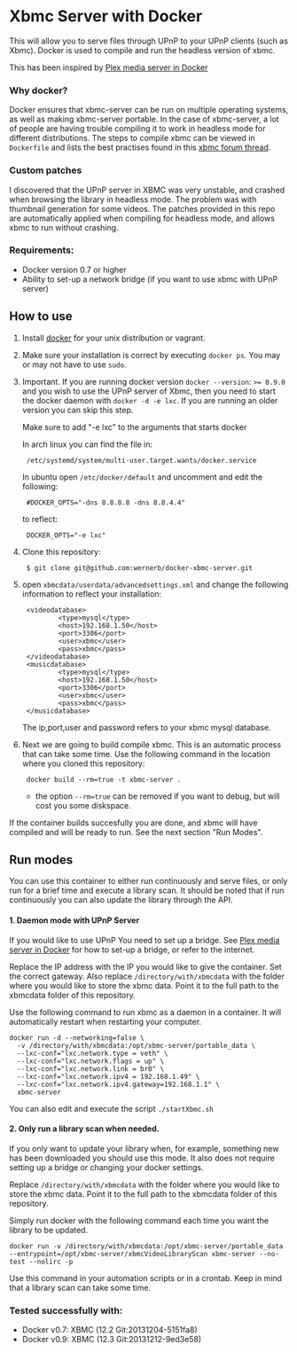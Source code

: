 # Xbmc Server with Docker

This will allow you to serve files through UPnP to your UPnP clients (such as Xbmc). 
Docker is used to compile and run the headless version of xbmc.

This has been inspired by [Plex media server in Docker](http://blog.ostanin.org/2013/09/14/plex-media-server-in-docker/)

### Why docker?
Docker ensures that xbmc-server can be run on multiple operating systems, as well as making xbmc-server portable. In the case of xbmc-server, a lot of people are having trouble compiling it to work in headless mode for different distributions. The steps to compile xbmc can be viewed in `Dockerfile` and lists the best practises found in this [xbmc forum thread](http://forum.xbmc.org/showthread.php?tid=132919).

### Custom patches
I discovered that the UPnP server in XBMC was very unstable, and crashed when browsing the library in headless mode. The problem was with thumbnail generation for some videos. The patches provided in this repo are automatically applied when compiling for headless mode, and allows xbmc to run without crashing.

### Requirements:
* Docker version 0.7 or higher
* Ability to set-up a network bridge (if you want to use xbmc with UPnP server)

## How to use

1. Install [docker](https://www.docker.io/gettingstarted/) for your unix distribution or vagrant.
2. Make sure your installation is correct by executing `docker ps`. You may or may not have to use `sudo`.
4. Important. If you are running docker version `docker --version`: `>= 0.9.0` and you wish to use the UPnP server of Xbmc, then you need to start the docker daemon with `docker -d -e lxc`. If you are running an older version you can skip this step.

    Make sure to add "-e lxc" to the arguments that starts docker
    
    In arch linux you can find the file in:
    
        /etc/systemd/system/multi-user.target.wants/docker.service
        
    In ubuntu open `/etc/docker/default` and uncomment and edit the following:
        
        #DOCKER_OPTS="-dns 8.8.8.8 -dns 8.8.4.4"
    to reflect:
    
        DOCKER_OPTS="-e lxc" 

5. Clone this repository:
        
        $ git clone git@github.com:wernerb/docker-xbmc-server.git

6. open `xbmcdata/userdata/advancedsettings.xml` and change the following information to reflect your installation:

        <videodatabase>
                <type>mysql</type>
                <host>192.168.1.50</host>
                <port>3306</port>
                <user>xbmc</user>
                <pass>xbmc</pass>
        </videodatabase>
        <musicdatabase>
                <type>mysql</type>
                <host>192.168.1.50</host>
                <port>3306</port>
                <user>xbmc</user>
                <pass>xbmc</pass>
        </musicdatabase>
        
    The ip,port,user and password refers to your xbmc mysql database.

7. Next we are going to build compile xbmc. This is an automatic process that can take some time. Use the following command in the location where you cloned this repository:
    
        docker build --rm=true -t xbmc-server .

    * the option `--rm=true` can be removed if you want to debug, but will cost you some diskspace.


If the container builds succesfully you are done, and xbmc will have compiled and will be ready to run. See the next section "Run Modes".

## Run modes
You can use this container to either run continuously and serve files, or only run for a brief time and execute a library scan.   It should be noted that if run continuously you can also update the library through the API.

#### 1. Daemon mode with UPnP Server

If you would like to use UPnP You need to set up a bridge. See [Plex media server in Docker](http://blog.ostanin.org/2013/09/14/plex-media-server-in-docker/) for how to set-up a bridge, or refer to the internet.

Replace the IP address with the IP you would like to give the container. Set the correct gateway. Also replace `/directory/with/xbmcdata` with the folder where you would like to store the xbmc data. Point it to the full path to the xbmcdata folder of this repository.

Use the following command to run xbmc as a daemon in a container. It will automatically restart when restarting your computer.

    docker run -d --networking=false \
      -v /directory/with/xbmcdata:/opt/xbmc-server/portable_data \
      --lxc-conf="lxc.network.type = veth" \
      --lxc-conf="lxc.network.flags = up" \
      --lxc-conf="lxc.network.link = br0" \
      --lxc-conf="lxc.network.ipv4 = 192.168.1.49" \
      --lxc-conf="lxc.network.ipv4.gateway=192.168.1.1" \
      xbmc-server
          
You can also edit and execute the script `./startXbmc.sh`

#### 2. Only run a library scan when needed.
If you only want to update your library when, for example, something new has been downloaded you should use this mode.
It also does not require setting up a bridge or changing your docker settings.

Replace `/directory/with/xbmcdata` with the folder where you would like to store the xbmc data. Point it to the full path to the xbmcdata folder of this repository.

Simply run docker with the following command each time you want the library to be updated.

    docker run -v /directory/with/xbmcdata:/opt/xbmc-server/portable_data --entrypoint=/opt/xbmc-server/xbmcVideoLibraryScan xbmc-server --no-test --nolirc -p

Use this command in your automation scripts or in a crontab. Keep in mind that a library scan can take some time.

### Tested successfully with:
* Docker v0.7: XBMC (12.2 Git:20131204-5151fa8)
* Docker v0.9: XBMC (12.3 Git:20131212-9ed3e58)
